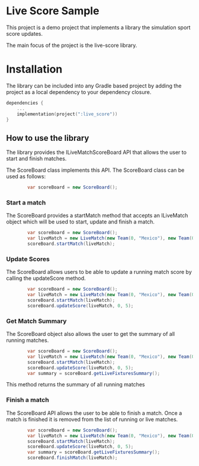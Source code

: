 Live Score Sample
==============

This project is a demo project that implements a library the simulation sport score updates.

The main focus of the project is the live-score library. 

# Installation
The library can be included into any Gradle based project by adding the project as a local dependency to your
dependency closure.

```kotlin
dependencies {
    ...
    implementation(project(":live_score"))
}
```

## How to use the library
The library provides the ILiveMatchScoreBoard API that allows the user to start and finish matches.

The ScoreBoard class implements this API. The ScoreBoard class can be used as follows:

```java
        var scoreBoard = new ScoreBoard();
```

### Start a match
The ScoreBoard provides a startMatch method that accepts an ILiveMatch object which will be used to start, update and finish a match.

```java
        var scoreBoard = new ScoreBoard();
        var liveMatch = new LiveMatch(new Team(0, "Mexico"), new Team(0, "Canada"));
        scoreBoard.startMatch(liveMatch);
```

### Update Scores

The ScoreBoard allows users to be able to update a running match score by calling the updateScore method.

```java
        var scoreBoard = new ScoreBoard();
        var liveMatch = new LiveMatch(new Team(0, "Mexico"), new Team(0, "Canada"));
        scoreBoard.startMatch(liveMatch);
        scoreBoard.updateScore(liveMatch, 0, 5);
```

### Get Match Summary

The ScoreBoard object also allows the user to get the summary of all running matches.


```java
        var scoreBoard = new ScoreBoard();
        var liveMatch = new LiveMatch(new Team(0, "Mexico"), new Team(0, "Canada"));
        scoreBoard.startMatch(liveMatch);
        scoreBoard.updateScore(liveMatch, 0, 5);
        var summary = scoreBoard.getLiveFixturesSummary();
```

This method returns the summary of all running matches

### Finish a match
The ScoreBoard API allows the user to be able to finish a match. Once a match is finished it is removed from the
list of running or live matches.


```java
        var scoreBoard = new ScoreBoard();
        var liveMatch = new LiveMatch(new Team(0, "Mexico"), new Team(0, "Canada"));
        scoreBoard.startMatch(liveMatch);
        scoreBoard.updateScore(liveMatch, 0, 5);
        var summary = scoreBoard.getLiveFixturesSummary();
        scoreBoard.finishMatch(liveMatch);
```
